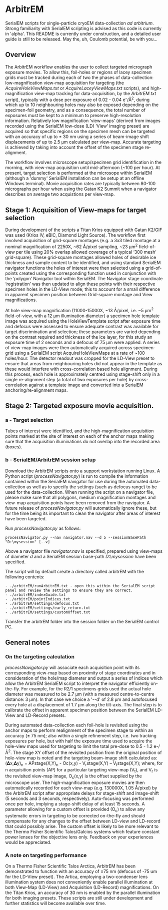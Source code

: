# ArbitrEM
SerialEM scripts for single-particle cryoEM data-collection *ad arbitrium*. Strong familiarity with SerialEM scripting is advised as this code is currently in 'alpha'. This README is currently under construction, and a detailed user guide is still to be released. May the, uh, Coulomb potential, be with you...

## Overview
The ArbitrEM workflow enables the user to collect targeted micrograph exposure movies. To allow this, foil-holes or regions of lacey specimen grids must be tracked during each of two the phases of data-collection: low-magnification view-map acquisition for targeting (the *AcquireHoleViewMaps.txt* or *AcquireLaceyViewMaps.txt* scripts), and high-magnification view-map tracking for data-acquisition, by the *ArbitrEM.txt* script), typically with a dose per exposure of 0.02 - 0.04 e<sup>-</sup>/Å<sup>2</sup>, during which up to 10 neighbouring holes may also be exposed depending on the specimen-foil geometry, and as a consequence, the total number of exposures must be kept to a minimum to preserve high-resolution information. Relatively low magnification ‘view-maps’ (derived from images recorded using the SerialEM low-dose (LD) ‘View’ imaging preset) are acquired so that specific regions on the specimen mesh can be targeted with an accuracy of up to ± 30 nm using a series of beam-image shift displacements of up to 2.5 µm calculated per view-map. Accurate targeting is achieved by taking into account the offset of the specimen stage re-alignment. 

The workflow involves microscope setup/specimen grid identification in the morning, with view-map acquisition until mid-afternoon (~100 per hour). At present, target selection is performed at the microsope within SerialEM (although a 'dummy' SerialEM installation can be setup at an offline Windows terminal). Movie acquisition rates are typically between 80-100 micrographs per hour when using the Gatan K2 Summit when a navigator describes on average two acquistions per view-map.

## Stage 1: Acquisition of View-maps for target selection
During development of the scripts a Titan Krios equipped with Gatan K2/GIF was used (Krios IV, eBIC, Diamond Light Source). The workflow first involved acquisition of grid-square montages (e.g. a 3x3 tiled montage at a nominal magnification of 2250X, ~62 Å/pixel sampling, ~23 µm<sup>2</sup> field-of-view per tile using 20% overlap allowed coverage of a typical ‘300 mesh’ grid-square). These grid-square montages allowed holes of desirable ice thickness and sample content to be identified, and using standard SerialEM navigator functions the holes of interest were then selected using a grid-of-points created using the corresponding function used in conjunction with the ‘polygon’ Navigator tool within SerialEM. The Navigator stage coordinate ‘registration’ was then updated to align these points with their respective specimen holes in the LD-View mode; this to account for a small difference in apparent specimen position between Grid-square montage and View magnifications. 

At hole view-map magnification (11000-15000X, ~13 Å/pixel, i.e. ~5 µm<sup>2</sup> field-of-view, with a 12 µm illumination diameter) a specimen hole template image was acquired using the HoleViewTemplate script after exposure time and defocus were assessed to ensure adequate contrast was available for target discrimination and selection; these parameters are varied depending on the contrast required and thickness of the ice layer, for this study an exposure time of 2 seconds and a defocus of 75 µm were applied. A series of view-map images were then automatically acquired across specimen-grid using a SerialEM script AcquireHoleViewMaps at a rate of ~100 holes/hour. The detector readout was cropped for the LD-View preset to ensure that areas from neighbouring holes did not appear in the template as these would interfere with cross-correlation based hole alignment. During this process, each hole is approximately centred using stage-shift only in a single re-alignment step (a total of two exposures per hole) by cross-correlation against a template image and converted into a SerialEM anchoring/re-alignment maps. 

## Stage 2: Targeted exposure movie acquisition.

### a - Target selection
Tubes of interest were identified, and the high-magnification acquisition points marked at the site of interest on each of the anchor maps making sure that the acquisition illuminations do not overlap into the recorded area (boxes). 

### b - SerialEM/ArbitrEM session setup
Download the ArbitrEM scripts onto a support workstation running Linux. A Python script (*processNavigator.py*) is run to compile the information contained within the SerialEM navigator for use during the automated data-collection as well as to specify the settings (such as defocus range) to be used for the data-collection. When running the script on a navigator file, please make sure that all polygons, medium magnification montages and view-map acquisition points have been removed from the navigator. A future release of *processNavigator.py* will automatically ignore these, but for the time being its important to clean the navigator after areas of interest have been targeted.

Run *processNavigator.py* as follows:

```
processNavigator.py --nav navigator.nav --d 5 --sessionBasePath "D:\mysession" [--v]                                                   
```

Above a navigator file *navigator.nav* is specified, prepared using view-maps of diameter *d* and a SerialEM session base-path *D:\mysession* have been specified.

The script will by default create a directory called arbitrEM with the following contents:

    - ./arbitrEM/runArbitrEM.txt - open this within the SerialEM script panel and review the settings to ensure they are correct.
    - ./arbitrEM/indexGuide.txt
    - ./arbitrEM/pointIndices.txt
    - ./arbitrEM/settings/defocus.txt
    - ./arbitrEM/settings/early_return.txt
    - ./arbitrEM/settings/customOffset.txt

Transfer the arbitrEM folder into the session folder on the SerialEM control PC.

## General notes

### On the targeting calculation
*processNavigator.py* will associate each acquisition point with its corresponding view-map based on proximity of stage coordinates and in consideration of the hole/map diameter and output a series of indices which allow the ArbitrEM SerialEM script to interpret the navigator efficiently on-the-fly. For example, for the R2/1 specimens grids used the actual hole diameter was measured to be 2.7 µm (with a measured centre-to-centre distance: 3 µm). In that case we choice a  '--d' of 2.8 µm and autofocused every hole at a displacement of 1.7 µm along the tilt-axis. The final step is to calibrate the offset in apparent specimen position between the SerialEM LD-View and LD-Record presets. 

During automated data-collection each foil-hole is revisited using the anchor maps to perform realignment of the specimen stage to within an accuracy (± 75 nm); also within a single refinement step, i.e. two tracking exposures per hole, but with half the exposure time used to acquire the hole-view maps used for targeting to limit the total pre-dose to 0.5 - 1.2 e-/Å<sup>2</sup>.  The stage XY offset of the revisited position from the original position of hole-view map is noted and the targeting beam-image shift calculated as: (𝚫x,𝚫y)<sub>n</sub> = APstage(X,Y)<sub>n</sub>  - Oc(x,y) - V<sub>r</sub>stage(X,Y) – V<sub>t</sub>stage(X,Y); where, for n acquisition points (AP) for a particular targeting view-map (V<sub>t</sub>), and V<sub>r</sub> is the revisited view-map image, O<sub>c</sub>(x,y) is the offset supplied by the microscope user. The high-magnification exposure movies are then automatically recorded for each view-map (e.g. 130000X, 1.05 Å/pixel) by the ArbitrEM script after appropriate delays for stage-shift and image-shift (5 seconds and 3 seconds, respectively). Auto-focusing was performed once per hole, implying a stage-shift delay of at least 15 seconds. A parameter allowing for a custom offset is provided (O<sub>c</sub>) to allow any systematic errors in targeting to be corrected on-the-fly and should compensate for any changes to the offset between LD-view and LD-record that could possibly arise. The custom offset is likely to be more relevant to the Thermo Fisher Scientific Talos/Galcios systems which feature constant power lenses for the objective lens only. Feedback on your experiences would be appreciated.

### A note on targeting performance
On a Thermo Fisher Scientific Talos Arctica, ArbitrEM has been demonstrated to function with an accuracy of ±75 nm (defocus of -75 um for the LD-View preset). The Artica, employing a two-condenser lens illumination system does not conveniently enable parallel illumination at both View-Map (LD-View) and Acquisition (LD-Record) magnifications. On the Titan Krios, an accuracy of 30 nm is enabled by the parallel illumination for both imaging presets. These scripts are still under development and further statistics will become available over time.



